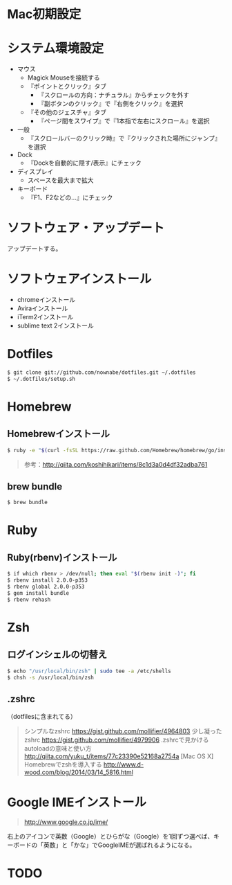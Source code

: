 # Mac初期設定

# システム環境設定
- マウス
  - Magick Mouseを接続する
  - 『ポイントとクリック』タブ
    - 『スクロールの方向：ナチュラル』からチェックを外す
    - 『副ボタンのクリック』で『右側をクリック』を選択
  - 『その他のジェスチャ』タブ
    - 『ページ間をスワイプ』で『1本指で左右にスクロール』を選択
- 一般
  - 『スクロールバーのクリック時』で『クリックされた場所にジャンプ』を選択
- Dock
  - 『Dockを自動的に隠す/表示』にチェック
- ディスプレイ
  - スペースを最大まで拡大
- キーボード
  - 『F1、F2などの…』にチェック

# ソフトウェア・アップデート
アップデートする。

# ソフトウェアインストール
- chromeインストール
- Aviraインストール
- iTerm2インストール
- sublime text 2インストール

# Dotfiles
```bash
$ git clone git://github.com/nownabe/dotfiles.git ~/.dotfiles
$ ~/.dotfiles/setup.sh
```

# Homebrew
## Homebrewインストール
```bash
$ ruby -e "$(curl -fsSL https://raw.github.com/Homebrew/homebrew/go/install)"
```

> 参考：http://qiita.com/koshihikari/items/8c1d3a0d4df32adba761

## brew bundle
```bash
$ brew bundle
```

# Ruby

## Ruby(rbenv)インストール
```bash
$ if which rbenv > /dev/null; then eval "$(rbenv init -)"; fi
$ rbenv install 2.0.0-p353
$ rbenv global 2.0.0-p353
$ gem install bundle
$ rbenv rehash
```

# Zsh
## ログインシェルの切替え
```bash
$ echo "/usr/local/bin/zsh" | sudo tee -a /etc/shells
$ chsh -s /usr/local/bin/zsh
```

## .zshrc
（dotfilesに含まれてる）
> シンプルなzshrc https://gist.github.com/mollifier/4964803
> 少し凝ったzshrc https://gist.github.com/mollifier/4979906
> .zshrcで見かけるautoloadの意味と使い方 http://qiita.com/yuku_t/items/77c23390e52168a2754a
> [Mac OS X] Homebrewでzshを導入する http://www.d-wood.com/blog/2014/03/14_5816.html

# Google IMEインストール
> http://www.google.co.jp/ime/

右上のアイコンで英数（Google）とひらがな（Google）を1回ずつ選べば、キーボードの「英数」と「かな」でGoogleIMEが選ばれるようになる。

# TODO
